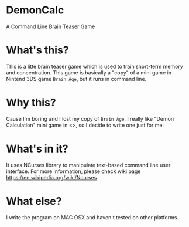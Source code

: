 # DemonCalc
A Command Line Brain Teaser Game

# What's this?
This is a litte brain teaser game which is used to train short-term memory and concentration.
This game is basically a "copy" of a mini game in Nintend 3DS game `Brain Age`, but it runs in command line.

# Why this?
Cause I'm boring and I lost my copy of `Brain Age`. I really like "Demon Calculation" mini game in <<Brain Age>>, so I decide to write one just for me.

# What's in it?
It uses NCurses library to manipulate text-based command line user interface.
For more information, please check wiki page https://en.wikipedia.org/wiki/Ncurses

# What else?
I write the program on MAC OSX and haven't tested on other platforms.

